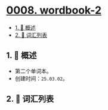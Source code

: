 # [0008. wordbook-2](https://github.com/Tdahuyou/TNotes.en-notes/tree/main/notes/0008.%20wordbook-2)

<!-- region:toc -->

- [1. 📝 概述](#1--概述)
- [2. 📒 词汇列表](#2--词汇列表)

<!-- endregion:toc -->

## 1. 📝 概述

- 第二个单词本。
- 创建时间：`25.03.02`。

## 2. 📒 词汇列表

<EnWordList needSort :words="[
'accord',
'analytical',
'archive',
'authentication',
'badge',
'bevel',
'Bezier',
'cabbage',
'Cascade',
'cave',
'caveat',
'clash',
'cleaner',
'compose',
'consecutive',
'course',
'cubic',
'curve',
'darkgreen',
'decompose',
'dimension',
'dual',
'elliptical',
'enrollment',
'erase',
'eraser',
'foreign',
'garlic',
'grant',
'graphics',
'horizontal',
'lineto',
'magenta',
'manipulation',
'Manipulation',
'miter',
'moveto',
'mutator',
'octave',
'OLAP',
'online',
'orientation',
'patrol',
'police',
'populate',
'processing',
'prose',
'purify',
'quadratic',
'represent',
'restrict',
'rint',
'runoob',
'saturation',
'scalable',
'serial',
'SMS',
'sophisticated',
'transaction',
'transactional',
'unoccupied',
'vector',
'vertical',
'WHATWG',
]"></EnWordList>
